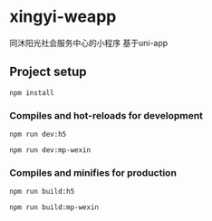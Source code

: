 # xingyi-weapp

同沐阳光社会服务中心的小程序 基于uni-app

## Project setup
```
npm install
```

### Compiles and hot-reloads for development
```
npm run dev:h5

npm run dev:mp-wexin 
```

### Compiles and minifies for production
```
npm run build:h5

npm run build:mp-wexin
```
